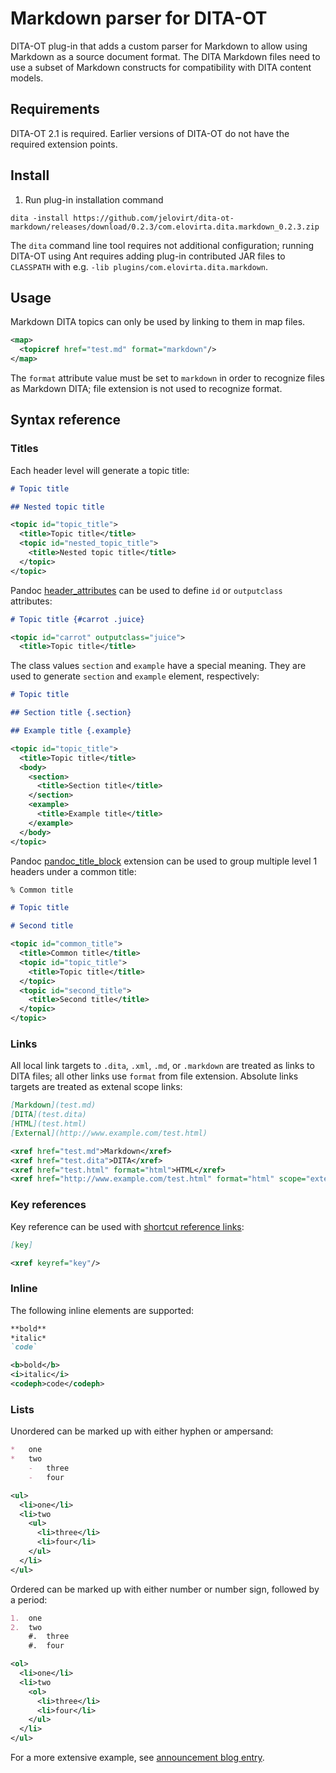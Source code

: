# Markdown parser for DITA-OT

DITA-OT plug-in that adds a custom parser for Markdown to allow using Markdown as a source document format. The DITA Markdown files need to use a subset of Markdown constructs for compatibility with DITA content models.

## Requirements

DITA-OT 2.1 is required. Earlier versions of DITA-OT do not have the required extension points.

## Install

1.  Run plug-in installation command
    
```
dita -install https://github.com/jelovirt/dita-ot-markdown/releases/download/0.2.3/com.elovirta.dita.markdown_0.2.3.zip
```    

The `dita` command line tool requires not additional configuration; running DITA-OT using Ant requires adding plug-in contributed JAR files to `CLASSPATH` with e.g. `-lib plugins/com.elovirta.dita.markdown`.

## Usage

Markdown DITA topics can only be used by linking to them in map files.

```xml
<map>
  <topicref href="test.md" format="markdown"/>
</map>
```

The `format` attribute value must be set to `markdown` in order to recognize files as Markdown DITA; file extension is not used to recognize format.

## Syntax reference
### Titles
Each header level will generate a topic title:

```markdown
# Topic title

## Nested topic title
```
```xml
<topic id="topic_title">
  <title>Topic title</title>
  <topic id="nested_topic_title">
    <title>Nested topic title</title>
  </topic>
</topic>
```
Pandoc [header_attributes](http://johnmacfarlane.net/pandoc/demo/example9/pandocs-markdown.html#extension-header_attributes) can be used to define `id` or `outputclass` attributes:
```markdown
# Topic title {#carrot .juice}
```
```xml
<topic id="carrot" outputclass="juice">
  <title>Topic title</title>
```
The class values `section` and `example` have a special meaning. They are used to generate `section` and `example` element, respectively:
```markdown
# Topic title

## Section title {.section}

## Example title {.example}
```
```xml
<topic id="topic_title">
  <title>Topic title</title>
  <body>
    <section>
      <title>Section title</title>
    </section>
    <example>
      <title>Example title</title>
    </example>
  </body>
</topic>
```
Pandoc [pandoc_title_block](http://johnmacfarlane.net/pandoc/demo/example9/pandocs-markdown.html#extension-pandoc_title_block) extension can be used to group multiple level 1 headers under a common title:

```markdown
% Common title

# Topic title

# Second title
```
```xml
<topic id="common_title">
  <title>Common title</title>
  <topic id="topic_title">
    <title>Topic title</title>
  </topic>
  <topic id="second_title">
    <title>Second title</title>
  </topic>
</topic>
```
### Links
All local link targets to `.dita`, `.xml`, `.md`, or `.markdown` are treated as links to DITA files; all other links use `format` from file extension. Absolute links targets are treated as extenal scope links:
```markdown
[Markdown](test.md)
[DITA](test.dita)
[HTML](test.html)
[External](http://www.example.com/test.html)
```
```xml
<xref href="test.md">Markdown</xref>
<xref href="test.dita">DITA</xref>
<xref href="test.html" format="html">HTML</xref>
<xref href="http://www.example.com/test.html" format="html" scope="external">External</xref>
```
### Key references
Key reference can be used with [shortcut reference links](http://spec.commonmark.org/0.17/#shortcut-reference-link):
```markdown
[key]
```
```xml
<xref keyref="key"/>
```
### Inline
The following inline elements are supported:
```markdown
**bold**
*italic*
`code`
````
```xml
<b>bold</b>
<i>italic</i>
<codeph>code</codeph>
```
### Lists
Unordered can be marked up with either hyphen or ampersand:
```markdown
*   one
*   two
    -   three
    -   four
````
```xml
<ul>
  <li>one</li>
  <li>two
    <ul>
      <li>three</li>
      <li>four</li>
    </ul>
  </li>
</ul>
```
Ordered can be marked up with either number or number sign, followed by a period:
```markdown
1.  one
2.  two
    #.  three
    #.  four
````
```xml
<ol>
  <li>one</li>
  <li>two
    <ol>
      <li>three</li>
      <li>four</li>
    </ul>
  </li>
</ul>
```


For a more extensive example, see [announcement blog entry](http://jelovirt.github.io/2015/02/06/dita-markdown.html).
